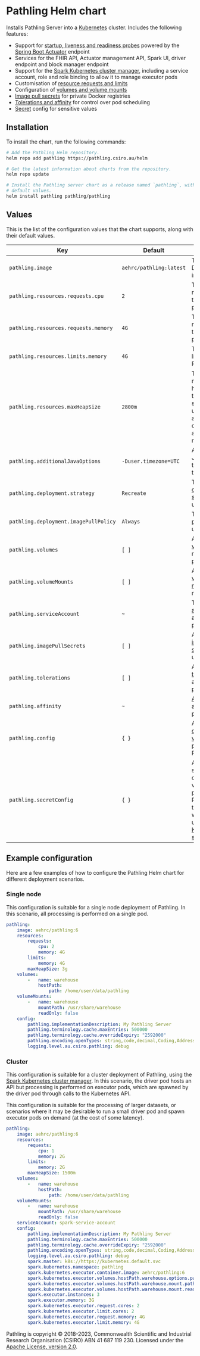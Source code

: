 # Pathling Helm chart

Installs Pathling Server into a [Kubernetes](https://kubernetes.io/) cluster.
Includes the following features:

- Support
  for [startup, liveness and readiness probes](https://kubernetes.io/docs/tasks/configure-pod-container/configure-liveness-readiness-startup-probes/)
  powered by
  the [Spring Boot Actuator](https://docs.spring.io/spring-boot/docs/current/reference/html/actuator.html)
  endpoint
- Services for the FHIR API, Actuator management API, Spark UI, driver endpoint
  and block manager endpoint
- Support for
  the [Spark Kubernetes cluster manager](https://spark.apache.org/docs/latest/running-on-kubernetes.html),
  including a service account, role and role binding to allow it to manage
  executor pods
- Customisation of [resource requests and limits](https://kubernetes.io/docs/concepts/configuration/manage-resources-containers/)
- Configuration of [volumes and volume mounts](https://kubernetes.io/docs/concepts/storage/volumes/)
- [Image pull secrets](https://kubernetes.io/docs/tasks/configure-pod-container/pull-image-private-registry/)
  for private Docker registries
- [Tolerations and affinity](https://kubernetes.io/docs/concepts/scheduling-eviction/assign-pod-node/)
  for control over pod scheduling
- [Secret](https://kubernetes.io/docs/concepts/configuration/secret/) config
  for sensitive values

## Installation

To install the chart, run the following commands:

```bash
# Add the Pathling Helm repository.
helm repo add pathling https://pathling.csiro.au/helm

# Get the latest information about charts from the repository.
helm repo update

# Install the Pathling server chart as a release named `pathling`, with the 
# default values.
helm install pathling pathling/pathling
```

## Values

This is the list of the configuration values that the chart supports, along with
their default values.

| Key                                   | Default                 | Description                                                                                                                                                                 |
|---------------------------------------|-------------------------|-----------------------------------------------------------------------------------------------------------------------------------------------------------------------------|
| `pathling.image`                      | `aehrc/pathling:latest` | The Pathling Docker image to use                                                                                                                                            |
| `pathling.resources.requests.cpu`     | `2`                     | The CPU request for the Pathling pod                                                                                                                                        |
| `pathling.resources.requests.memory`  | `4G`                    | The memory request for the Pathling pod                                                                                                                                     |
| `pathling.resources.limits.memory`    | `4G`                    | The memory limit for the Pathling pod                                                                                                                                       |
| `pathling.resources.maxHeapSize`      | `2800m`                 | The maximum heap size for the JVM, should usually be about 75% of the available memory                                                                                      |
| `pathling.additionalJavaOptions`      | `-Duser.timezone=UTC`   | Additional Java options to pass to the JVM                                                                                                                                  |
| `pathling.deployment.strategy`        | `Recreate`              | The [deployment strategy](https://kubernetes.io/docs/concepts/workloads/controllers/deployment/#strategy) to use                                                            |
| `pathling.deployment.imagePullPolicy` | `Always`                | The [image pull policy](https://kubernetes.io/docs/concepts/containers/images/#updating-images) to use                                                                      |
| `pathling.volumes`                    | `[ ]`                   | A list of [volumes](https://kubernetes.io/docs/concepts/storage/volumes/) to mount in the pod                                                                               |
| `pathling.volumeMounts`               | `[ ]`                   | A list of [volume mounts](https://kubernetes.io/docs/concepts/storage/volumes/#using-volumes) to mount                                                                      |
| `pathling.serviceAccount`             | `~`                     | The [service account](https://kubernetes.io/docs/tasks/configure-pod-container/configure-service-account/) to assign to the pod                                             
| `pathling.imagePullSecrets`           | `[ ]`                   | A list of [image pull secrets](https://kubernetes.io/docs/tasks/configure-pod-container/pull-image-private-registry/) to use                                                |
| `pathling.tolerations`                | `[ ]`                   | A list of [tolerations](https://kubernetes.io/docs/concepts/scheduling-eviction/taint-and-toleration/) to apply to the pod                                                  |
| `pathling.affinity`                   | `~`                     | [Affinity](https://kubernetes.io/docs/concepts/scheduling-eviction/assign-pod-node/#affinity-and-anti-affinity) to apply to the pod                                         |
| `pathling.config`                     | `{ }`                   | A map of [configuration values](/server/configuration) to pass to Pathling                                                                                                  |
| `pathling.secretConfig`               | `{ }`                   | A map of secret configuration values to pass to Pathling, these values will be stored using [Kubernetes secrets](https://kubernetes.io/docs/concepts/configuration/secret/) |

## Example configuration

Here are a few examples of how to configure the Pathling Helm chart for
different deployment scenarios.

### Single node

This configuration is suitable for a single node deployment of Pathling. In this
scenario, all processing is performed on a single pod.

```yml
pathling:
    image: aehrc/pathling:6
    resources:
        requests:
            cpu: 2
            memory: 4G
        limits:
            memory: 4G
        maxHeapSize: 3g
    volumes:
        -   name: warehouse
            hostPath:
                path: /home/user/data/pathling
    volumeMounts:
        -   name: warehouse
            mountPath: /usr/share/warehouse
            readOnly: false
    config:
        pathling.implementationDescription: My Pathling Server
        pathling.terminology.cache.maxEntries: 500000
        pathling.terminology.cache.overrideExpiry: "2592000"
        pathling.encoding.openTypes: string,code,decimal,Coding,Address
        logging.level.au.csiro.pathling: debug
```

### Cluster

This configuration is suitable for a cluster deployment of Pathling, using the
[Spark Kubernetes cluster manager](https://spark.apache.org/docs/latest/running-on-kubernetes.html).
In this scenario, the driver pod hosts an API but processing is performed on
executor pods, which are spawned by the driver pod through calls to the
Kubernetes API.

This configuration is suitable for the processing of larger datasets, or
scenarios where it may be desirable to run a small driver pod and spawn executor
pods on demand (at the cost of some latency).

```yml
pathling:
    image: aehrc/pathling:6
    resources:
        requests:
            cpu: 1
            memory: 2G
        limits:
            memory: 2G
        maxHeapSize: 1500m
    volumes:
        -   name: warehouse
            hostPath:
                path: /home/user/data/pathling
    volumeMounts:
        -   name: warehouse
            mountPath: /usr/share/warehouse
            readOnly: false
    serviceAccount: spark-service-account
    config:
        pathling.implementationDescription: My Pathling Server
        pathling.terminology.cache.maxEntries: 500000
        pathling.terminology.cache.overrideExpiry: "2592000"
        pathling.encoding.openTypes: string,code,decimal,Coding,Address
        logging.level.au.csiro.pathling: debug
        spark.master: k8s://https://kubernetes.default.svc
        spark.kubernetes.namespace: pathling
        spark.kubernetes.executor.container.image: aehrc/pathling:6
        spark.kubernetes.executor.volumes.hostPath.warehouse.options.path: /home/user/data/pathling
        spark.kubernetes.executor.volumes.hostPath.warehouse.mount.path: /usr/share/warehouse
        spark.kubernetes.executor.volumes.hostPath.warehouse.mount.readOnly: false
        spark.executor.instances: 3
        spark.executor.memory: 3G
        spark.kubernetes.executor.request.cores: 2
        spark.kubernetes.executor.limit.cores: 2
        spark.kubernetes.executor.request.memory: 4G
        spark.kubernetes.executor.limit.memory: 4G
```

Pathling is copyright © 2018-2023, Commonwealth Scientific and Industrial
Research Organisation
(CSIRO) ABN 41 687 119 230. Licensed under
the [Apache License, version 2.0](https://www.apache.org/licenses/LICENSE-2.0).
